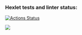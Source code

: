 ### Hexlet tests and linter status:
[![Actions Status](https://github.com/izhiltsov/python-project-lvl1/workflows/hexlet-check/badge.svg)](https://github.com/izhiltsov/python-project-lvl1/actions)

<a href="https://codeclimate.com/github/izhiltsov/python-project-lvl1/maintainability"><img src="https://api.codeclimate.com/v1/badges/ad5685db0bbe1609b82b/maintainability" /></a>
